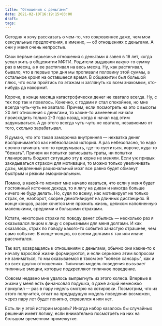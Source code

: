 ```yaml
---
title: "Отношения с деньгами"
date: 2021-02-10T16:19:15+03:00
draft:
tags:
---
```


Сегодня я хочу рассказать о чем-то, что сокровеннее даже, чем мои сексуальные предпочтения, а именно, — об отношениях с
деньгами. А они у меня очень непростые.

Свои первые серьезные отношения с деньгами я завел в 19 лет, когда уехал жить в общежитии МФТИ. Родители выдавали
какую-то сумму раз в месяц, а я ее растягивал на весь месяц. Ну, как растягивал, бывало, что в первые три дня мы
пропивали половину этой суммы, а остальное кроил на оставшееся время. В общежитии был большой плюс, что если пройтись по
этажам и заглянуть ко всем знакомым, кто-нибудь да накормит.

<!--more-->

Короче, в конце месяца катастрофически денег не хватало всегда. Ну, с тех пор так и повелось. Конечно, с годами я стал
спокойнее, но мне всегда чуть-чуть не хватало. Причем, если посмотреть на это с высоты 20 лет отношения с деньгами, то
какие-то изменения начали происходить только 2-3 года назад, когда я начал над этим задумываться. А до этого всегда
чуть-чуть не хватало, независимо от того, сколько зарабатывал.

Я думаю, что это такая заморочка внутренняя — нехватка денег воспринимается как небезопасная история. А раз небезопасно,
то надо срочно начинать что-то придумывать, где-то суетиться, короче, куда-то "бежать". Причем ни попытки записывать
траты, ни попытки планировать бюджет ситуацию эту в корне не меняли. Если уж привык закидываться страхом для мотивации,
то можно только увеличивать дозы, медленный рациональный мозг все равно будет обманут быстрым и резким эмоциональным.

Помню, в какой-то момент мне начало казаться, что если у меня будет постоянный источник дохода, то я лягу на диван и
никогда больше ничего не буду делать. Но, судя по всему, нас мотивирует не только страх, он, наоборот, скорее
демотивирует на длинных дистанциях. В конце концов, разве хочется мне прожить жизнь, целиком наполненную маленькими,
средними и большими страхами.

Кстати, некоторые страхи по поводу денег сбылись — несколько раз я оказывался лицом к лицу с серьезными для меня
долгами. И как оказалось, страх по поводу какого-то события зачастую страшнее, чем само событие. В конце-концов, со
всеми долгами я так или иначе рассчитался.

Так вот, возвращаясь к отношениям с деньгами, обычно они какие-то к началу взрослой жизни формируются, и если серьезно
этим вопросом не заниматься, то мы оказываемся в таком же "колесе сансары", как и во всех других отношениях. Типичная
модель поведения вызывает типичные эмоции, которые подкрепляют типичное поведение.

Совсем недавно мне удалось выпрыгнуть из этого колеса. Впервые в жизни у меня есть финансовая подушка, я даже акций
немножко прикупил — раз в пару недель смотрю на котировки. Посмотрим, что из этого получится, откат на предыдущую модель
поведения возможен, через пару лет будет понятно, справился я или нет.

Есть ли у этой истории мораль? Иногда набор казалось бы случайных решений имеет логику, если внимательно посмотреть на
них на большом временном промежутке.

